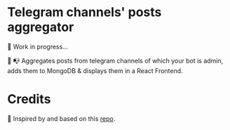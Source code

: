 # Telegram channels' posts aggregator

🚧 Work in progress...

📩 📭 Aggregates posts from telegram channels of which your bot is admin, adds them to MongoDB &amp; displays them in a React Frontend.

# Credits

🙏 Inspired by and based on this [repo](https://github.com/foreseaz/tg-channel-dashboard).
